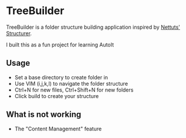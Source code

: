 TreeBuilder
============

TreeBuilder is a folder structure building application inspired by [Nettuts' Structurer](http://net.tutsplus.com/freebies/others/free-mac-utility-app-structurer/).

I built this as a fun project for learning AutoIt

## Usage ##

* Set a base directory to create folder in
* Use VIM (i,j,k,l) to navigate the folder structure
* Ctrl+N for new files, Ctrl+Shift+N for new folders
* Click build to create your structure

## What is not working ##

* The "Content Management" feature
